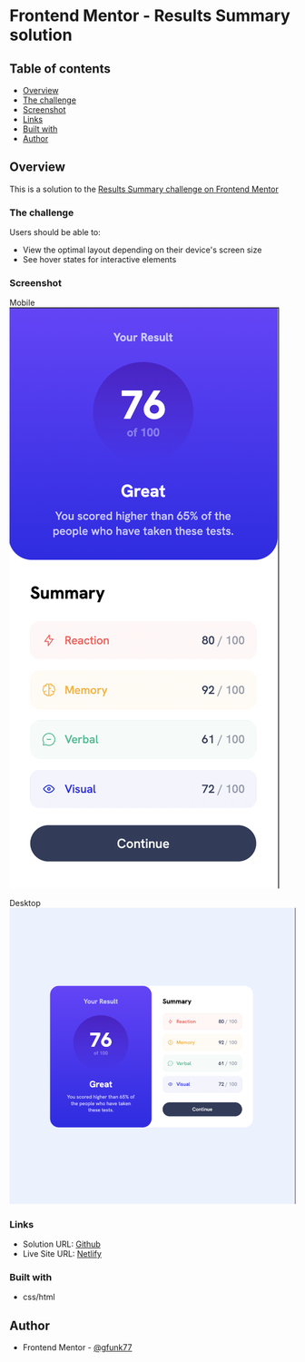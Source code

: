 # Frontend Mentor - Results Summary solution

## Table of contents

- [Overview](#overview)
- [The challenge](#the-challenge)
- [Screenshot](#screenshot)
- [Links](#links)
- [Built with](#built-with)
- [Author](#author)

## Overview

This is a solution to the [Results Summary challenge on Frontend Mentor](https://www.frontendmentor.io/challenges/results-summary-component-CE_K6s0maV)

### The challenge

Users should be able to:

- View the optimal layout depending on their device's screen size
- See hover states for interactive elements

### Screenshot

Mobile
![](./solutions/mobile.png)

Desktop
![](./solutions/desktop.png)

### Links

- Solution URL: [Github](https://github.com/gfunk77/Frontend-Mentor/tree/main/results-summary)
- Live Site URL: [Netlify](https://your-live-site-url.com)

### Built with

- css/html

## Author

- Frontend Mentor - [@gfunk77](https://www.frontendmentor.io/profile/gfunk77)
